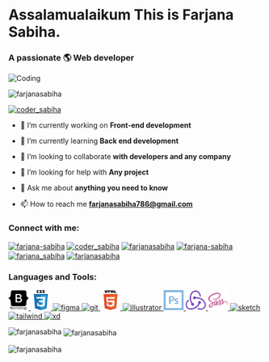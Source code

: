 <h1>Assalamualaikum This is Farjana Sabiha.</h1>
<h3>A passionate 🌎 Web developer</h3>
    <img style="text-align: right" alt="Coding" width="400" src="https://user-images.githubusercontent.com/59734313/157189039-c09b3e38-9f42-42c0-ab54-14f1574190a7.gif">

<p align="left"> <img src="https://komarev.com/ghpvc/?username=farjanasabiha&label=Profile%20views&color=0e75b6&style=flat" alt="farjanasabiha" /> </p>

<p align="left"> <a href="https://twitter.com/coder_sabiha" target="blank"><img src="https://img.shields.io/twitter/follow/coder_sabiha?logo=twitter&style=for-the-badge" alt="coder_sabiha" /></a> </p>

- 🔭 I’m currently working on **Front-end development**

- 🌱 I’m currently learning **Back end development**

- 👯 I’m looking to collaborate **with developers and any company**

- 🤝 I’m looking for help with **Any project**

- 💬 Ask me about **anything you need to know**

- 📫 How to reach me **farjanasabiha786@gmail.com**

<h3 align="left">Connect with me:</h3>
<p align="left">
<a href="https://codepen.io/farjana-sabiha" target="blank"><img align="center" src="https://raw.githubusercontent.com/rahuldkjain/github-profile-readme-generator/master/src/images/icons/Social/codepen.svg" alt="farjana-sabiha" height="30" width="40" /></a>
<a href="https://twitter.com/coder_sabiha" target="blank"><img align="center" src="https://raw.githubusercontent.com/rahuldkjain/github-profile-readme-generator/master/src/images/icons/Social/twitter.svg" alt="coder_sabiha" height="30" width="40" /></a>
<a href="https://linkedin.com/in/farjanasabiha" target="blank"><img align="center" src="https://raw.githubusercontent.com/rahuldkjain/github-profile-readme-generator/master/src/images/icons/Social/linked-in-alt.svg" alt="farjanasabiha" height="30" width="40" /></a>
<a href="https://stackoverflow.com/users/farjana-sabiha" target="blank"><img align="center" src="https://raw.githubusercontent.com/rahuldkjain/github-profile-readme-generator/master/src/images/icons/Social/stack-overflow.svg" alt="farjana-sabiha" height="30" width="40" /></a>
<a href="https://instagram.com/farjana_sabiha" target="blank"><img align="center" src="https://raw.githubusercontent.com/rahuldkjain/github-profile-readme-generator/master/src/images/icons/Social/instagram.svg" alt="farjana_sabiha" height="30" width="40" /></a>
<a href="https://www.behance.net/farjanasabiha" target="blank"><img align="center" src="https://raw.githubusercontent.com/rahuldkjain/github-profile-readme-generator/master/src/images/icons/Social/behance.svg" alt="farjanasabiha" height="30" width="40" /></a>
</p>

<h3 align="left">Languages and Tools:</h3>
<p align="left"> <a href="https://getbootstrap.com" target="_blank" rel="noreferrer"> <img src="https://raw.githubusercontent.com/devicons/devicon/master/icons/bootstrap/bootstrap-plain-wordmark.svg" alt="bootstrap" width="40" height="40"/> </a> <a href="https://www.w3schools.com/css/" target="_blank" rel="noreferrer"> <img src="https://raw.githubusercontent.com/devicons/devicon/master/icons/css3/css3-original-wordmark.svg" alt="css3" width="40" height="40"/> </a> <a href="https://www.figma.com/" target="_blank" rel="noreferrer"> <img src="https://www.vectorlogo.zone/logos/figma/figma-icon.svg" alt="figma" width="40" height="40"/> </a> <a href="https://git-scm.com/" target="_blank" rel="noreferrer"> <img src="https://www.vectorlogo.zone/logos/git-scm/git-scm-icon.svg" alt="git" width="40" height="40"/> </a> <a href="https://www.w3.org/html/" target="_blank" rel="noreferrer"> <img src="https://raw.githubusercontent.com/devicons/devicon/master/icons/html5/html5-original-wordmark.svg" alt="html5" width="40" height="40"/> </a> <a href="https://www.adobe.com/in/products/illustrator.html" target="_blank" rel="noreferrer"> <img src="https://www.vectorlogo.zone/logos/adobe_illustrator/adobe_illustrator-icon.svg" alt="illustrator" width="40" height="40"/> </a> <a href="https://www.photoshop.com/en" target="_blank" rel="noreferrer"> <img src="https://raw.githubusercontent.com/devicons/devicon/master/icons/photoshop/photoshop-line.svg" alt="photoshop" width="40" height="40"/> </a> <a href="https://redux.js.org" target="_blank" rel="noreferrer"> <img src="https://raw.githubusercontent.com/devicons/devicon/master/icons/redux/redux-original.svg" alt="redux" width="40" height="40"/> </a> <a href="https://sass-lang.com" target="_blank" rel="noreferrer"> <img src="https://raw.githubusercontent.com/devicons/devicon/master/icons/sass/sass-original.svg" alt="sass" width="40" height="40"/> </a> <a href="https://www.sketch.com/" target="_blank" rel="noreferrer"> <img src="https://www.vectorlogo.zone/logos/sketchapp/sketchapp-icon.svg" alt="sketch" width="40" height="40"/> </a> <a href="https://tailwindcss.com/" target="_blank" rel="noreferrer"> <img src="https://www.vectorlogo.zone/logos/tailwindcss/tailwindcss-icon.svg" alt="tailwind" width="40" height="40"/> </a> <a href="https://www.adobe.com/products/xd.html" target="_blank" rel="noreferrer"> <img src="https://cdn.worldvectorlogo.com/logos/adobe-xd.svg" alt="xd" width="40" height="40"/> </a> </p>

<p><img align="left" src="https://github-readme-stats.vercel.app/api/top-langs?username=farjanasabiha&show_icons=true&locale=en&layout=compact" alt="farjanasabiha" /></p>

<p>&nbsp;<img align="center" src="https://github-readme-stats.vercel.app/api?username=farjanasabiha&show_icons=true&locale=en" alt="farjanasabiha" /></p>

<p><img align="center" src="https://github-readme-streak-stats.herokuapp.com/?user=farjanasabiha&" alt="farjanasabiha" /></p>
